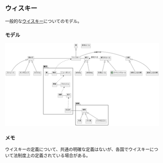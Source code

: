 ## ウィスキー

一般的な[ウイスキー](https://ja.wikipedia.org/wiki/%E3%82%A6%E3%82%A4%E3%82%B9%E3%82%AD%E3%83%BC)についてのモデル。

### モデル

![](diagram.png)

### メモ

ウイスキーの定義について、共通の明確な定義はないが、各国でウイスキーについて法制度上の定義されている場合がある。
